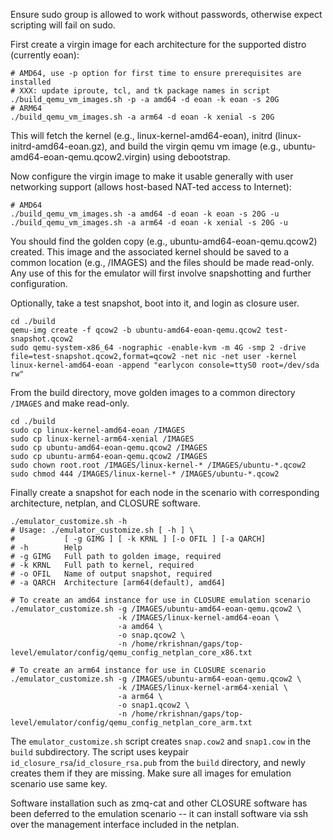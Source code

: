 
Ensure sudo group is allowed to work without passwords, otherwise expect scripting will fail on sudo.

First create a virgin image for each architecture for the supported distro (currently eoan):

```
# AMD64, use -p option for first time to ensure prerequisites are installed
# XXX: update iproute, tcl, and tk package names in script 
./build_qemu_vm_images.sh -p -a amd64 -d eoan -k eoan -s 20G
# ARM64
./build_qemu_vm_images.sh -a arm64 -d eoan -k xenial -s 20G
```

This will fetch the kernel (e.g., linux-kernel-amd64-eoan), initrd (linux-initrd-amd64-eoan.gz), and build the virgin qemu vm image (e.g., ubuntu-amd64-eoan-qemu.qcow2.virgin) using debootstrap.

Now configure the virgin image to make it usable generally with user networking support (allows host-based NAT-ted access to Internet):

```
# AMD64
./build_qemu_vm_images.sh -a amd64 -d eoan -k eoan -s 20G -u
./build_qemu_vm_images.sh -a arm64 -d eoan -k xenial -s 20G -u
```

You should find the golden copy (e.g., ubuntu-amd64-eoan-qemu.qcow2) created.  This image and the associated kernel should be saved to a common location (e.g., /IMAGES) and the files should be made read-only.  Any use of this for the emulator will first involve snapshotting and further configuration.

Optionally, take a test snapshot, boot into it, and login as closure user.

```
cd ./build
qemu-img create -f qcow2 -b ubuntu-amd64-eoan-qemu.qcow2 test-snapshot.qcow2
sudo qemu-system-x86_64 -nographic -enable-kvm -m 4G -smp 2 -drive file=test-snapshot.qcow2,format=qcow2 -net nic -net user -kernel linux-kernel-amd64-eoan -append "earlycon console=ttyS0 root=/dev/sda rw"
```

From the build directory, move golden images to a common directory `/IMAGES` and make read-only.
```
cd ./build
sudo cp linux-kernel-amd64-eoan /IMAGES
sudo cp linux-kernel-arm64-xenial /IMAGES
sudo cp ubuntu-amd64-eoan-qemu.qcow2 /IMAGES
sudo cp ubuntu-arm64-eoan-qemu.qcow2 /IMAGES
sudo chown root.root /IMAGES/linux-kernel-* /IMAGES/ubuntu-*.qcow2 
sudo chmod 444 /IMAGES/linux-kernel-* /IMAGES/ubuntu-*.qcow2
```

Finally create a snapshot for each node in the scenario with corresponding architecture, netplan, and CLOSURE software.

```
./emulator_customize.sh -h
# Usage: ./emulator_customize.sh [ -h ] \
#           [ -g GIMG ] [ -k KRNL ] [-o OFIL ] [-a QARCH]
# -h        Help
# -g GIMG   Full path to golden image, required
# -k KRNL   Full path to kernel, required
# -o OFIL   Name of output snapshot, required
# -a QARCH  Architecture [arm64(default), amd64]

# To create an amd64 instance for use in CLOSURE emulation scenario
./emulator_customize.sh -g /IMAGES/ubuntu-amd64-eoan-qemu.qcow2 \
                        -k /IMAGES/linux-kernel-amd64-eoan \
                        -a amd64 \
                        -o snap.qcow2 \
                        -n /home/rkrishnan/gaps/top-level/emulator/config/qemu_config_netplan_core_x86.txt 
                        
# To create an arm64 instance for use in CLOSURE scenario
./emulator_customize.sh -g /IMAGES/ubuntu-arm64-eoan-qemu.qcow2 \
                        -k /IMAGES/linux-kernel-arm64-xenial \
                        -a arm64 \
                        -o snap1.qcow2 \
                        -n /home/rkrishnan/gaps/top-level/emulator/config/qemu_config_netplan_core_arm.txt 

```

The `emulator_customize.sh` script creates `snap.cow2` and `snap1.cow` in the `build` subdirectory. The script uses keypair `id_closure_rsa`/`id_closure_rsa.pub` from the `build` directory, and newly creates them if they are missing. Make sure all images for emulation scenario use same key. 

Software installation such as zmq-cat and other CLOSURE software has been deferred to the emulation scenario -- it can install software via ssh over the management interface included in the netplan.
